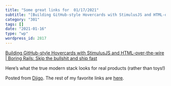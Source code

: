 ```yaml
---
title: "Some great links for  01/17/2021"
subtitle: "[Building GitHub-style Hovercards with StimulusJS and HTML-over-the-wire | Boring Rails: Skip the bu..."
category: "301"
tags: []
date: "2021-01-16"
type: "wp"
wordpress_id: 2817
---
```

[Building GitHub-style Hovercards with StimulusJS and HTML-over-the-wire | Boring Rails: Skip the bullshit and ship fast](https://boringrails.com/articles/hovercards-stimulus/) 

Here’s what the true modern stack looks for real products (rather than toys!)

Posted from [Diigo](https://www.diigo.com). The rest of my favorite links are [here](https://www.diigo.com/user/pitosalas).